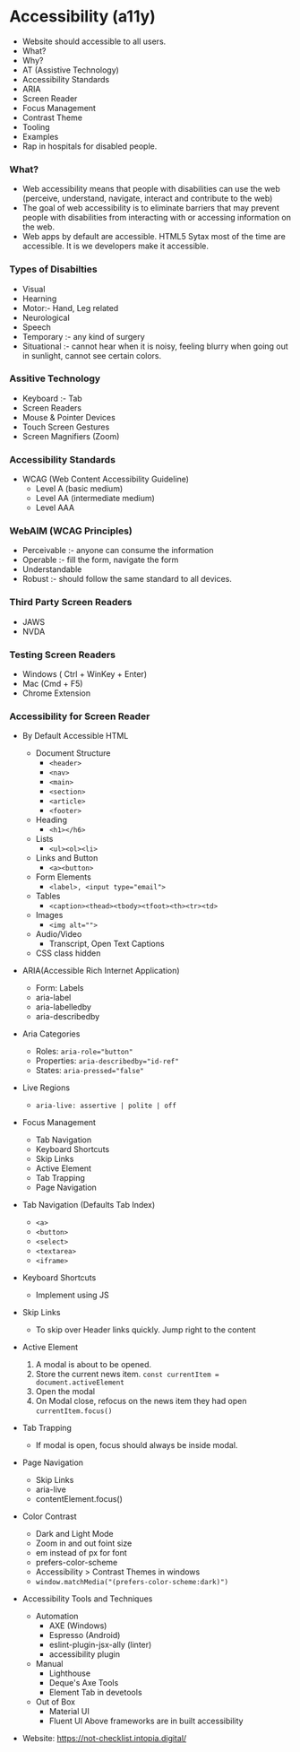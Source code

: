 # Accessibility (a11y)
- Website should accessible to all users.
- What?
- Why?
- AT (Assistive Technology)
- Accessibility Standards
- ARIA
- Screen Reader
- Focus Management
- Contrast Theme
- Tooling
- Examples
- Rap in hospitals for disabled people.

### What?
- Web accessibility means that people with disabilities can use the web (perceive, understand, navigate, interact and contribute to the web)
- The goal of web accessibility is to eliminate barriers that may prevent people with disabilities from interacting with or accessing information on the web.
- Web apps by default are accessible. HTML5 Sytax most of the time are accessible. It is we developers make it accessible.

 ### Types of Disabilties
 - Visual
 - Hearning
 - Motor:- Hand, Leg related
 - Neurological
 - Speech
 - Temporary :- any kind of surgery
 - Situational :- cannot hear when it is noisy, feeling blurry when going out in sunlight, cannot see certain colors.

 ### Assitive Technology
 - Keyboard :- Tab
 - Screen Readers
 - Mouse & Pointer Devices
 - Touch Screen Gestures
 - Screen Magnifiers (Zoom)

 ### Accessibility Standards
 - WCAG (Web Content Accessibility Guideline)
   - Level A (basic medium)
   - Level AA (intermediate medium)
   - Level AAA 

### WebAIM (WCAG Principles)
- Perceivable :- anyone can consume the information
- Operable :- fill the form, navigate the form
- Understandable
- Robust :- should follow the same standard to all devices.

### Third Party Screen Readers
- JAWS
- NVDA

### Testing Screen Readers
- Windows ( Ctrl + WinKey + Enter)
- Mac (Cmd + F5)
- Chrome Extension

### Accessibility for Screen Reader
- By Default Accessible HTML
  - Document Structure
    - ```<header>```
    - ```<nav>```
    - ```<main>```
    - ```<section>```
    - ```<article>```
    - ```<footer>```
  - Heading
    - ```<h1></h6>```
  - Lists
    - ```<ul><ol><li>```
  - Links and Button
    - ```<a><button>```
   - Form Elements
     - ```<label>, <input type="email">```
  - Tables
    - ```<caption><thead><tbody><tfoot><th><tr><td>```   
  - Images
    - ```<img alt="">```
  - Audio/Video
    - Transcript, Open Text Captions
  - CSS class hidden 
- ARIA(Accessible Rich Internet Application)
  -  Form: Labels
  - aria-label
  - aria-labelledby
  - aria-describedby
- Aria Categories
  - Roles: ```aria-role="button"```
  - Properties: ```aria-describedby="id-ref"```
  - States: ```aria-pressed="false"```
  
- Live Regions
  - ```aria-live: assertive | polite | off```

- Focus Management
  - Tab Navigation
  - Keyboard Shortcuts
  - Skip Links
  - Active Element
  - Tab Trapping
  - Page Navigation

- Tab Navigation (Defaults Tab Index)
  - ```<a>```
  - ```<button>```
  - ```<select>```
  - ```<textarea>```
  - ```<iframe>```
- Keyboard Shortcuts
  - Implement using JS
- Skip Links
  - To skip over Header links quickly. Jump right to the content
- Active Element 
  1. A modal is about to be opened.
  2. Store the current news item.
  ```const currentItem = document.activeElement```
  3. Open the modal
  4. On Modal close, refocus on the news item they had open
  ```currentItem.focus()```
- Tab Trapping
  - If modal is open, focus should always be inside modal.
- Page Navigation
  - Skip Links
  - aria-live
  - contentElement.focus()  
- Color Contrast
  - Dark and Light Mode
  - Zoom in and out foint size
  - em instead of px for font
  - prefers-color-scheme
  - Accessibility > Contrast Themes in windows
  - ```window.matchMedia("(prefers-color-scheme:dark)")```  
- Accessibility Tools and Techniques
  - Automation
    - AXE (Windows)
    - Espresso (Android)
    - eslint-plugin-jsx-ally (linter)
    - accessibility plugin 
  - Manual
    - Lighthouse
    - Deque's Axe Tools
    - Element Tab in devetools
  - Out of Box
    - Material UI
    - Fluent UI
    Above frameworks are in built accessibility    
- Website: https://not-checklist.intopia.digital/    

